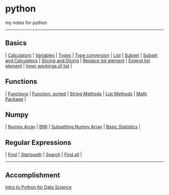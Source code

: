 # python
my notes for python

***
Basics
---
| [Calculators](https://github.com/ethankclam/python/blob/master/calculators.py) | [Variables](https://github.com/ethankclam/python/blob/master/variable.py) | [Types](https://github.com/ethankclam/python/blob/master/type.py) | [Type conversion](https://github.com/ethankclam/python/blob/master/typeconversion.py) | [List](https://github.com/ethankclam/python/blob/master/list.py) | [Subset](https://github.com/ethankclam/python/blob/master/subset.py) | [Subset and Calculators](https://github.com/ethankclam/python/blob/master/subsetncal.py) | [Slicing and Dicing](https://github.com/ethankclam/python/blob/master/slicingndicing.py) | [Replace list element](https://github.com/ethankclam/python/blob/master/replacelist.py) | [Extend list element](https://github.com/ethankclam/python/blob/master/extendlist.py) | [Inner workings of list](https://github.com/ethankclam/python/blob/master/innerlist.py) | 

Functions
---
| [Functions](https://github.com/ethankclam/python/blob/master/functions.py) | [Function: sorted](https://github.com/ethankclam/python/blob/master/funcsort.py) | [String Methods](https://github.com/ethankclam/python/blob/master/stringmethod.py) | [List Methods](https://github.com/ethankclam/python/blob/master/listmethod.py) | [Math Package](https://github.com/ethankclam/python/blob/master/mathpackage.py) | 

Numpy
---
| [Numpy Array](https://github.com/ethankclam/python/blob/master/numpyarray.py) | [BMI](https://github.com/ethankclam/python/blob/master/bmi.py) | [Subsetting Numpy Array](https://github.com/ethankclam/python/blob/master/subsetnparray.py) | [Basic Statistics](https://github.com/ethankclam/python/blob/master/basicstat.py) |

Regular Expressions
---
| [Find](https://github.com/ethankclam/python/blob/master/find.py) | [Startswith](https://github.com/ethankclam/python/blob/master/startswitch.py) | [Search](https://github.com/ethankclam/python/blob/master/search.py) | [Find all](https://github.com/ethankclam/python/blob/master/findall.py) |
***
Accomplishment
---
[Intro to Python for Data Science](https://www.datacamp.com/statement-of-accomplishment/course/b59bc7b0847cff077234449028561c1088218215)
